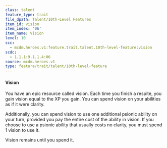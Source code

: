 ```yaml
---
class: talent
feature_type: trait
file_dpath: Talent/10th-Level Features
item_id: vision
item_index: '06'
item_name: Vision
level: 10
scc:
  - mcdm.heroes.v1:feature.trait.talent.10th-level-feature:vision
scdc:
  - 1.1.1:9.1.1.4:06
source: mcdm.heroes.v1
type: feature/trait/talent/10th-level-feature
---
```


#### Vision

You have an epic resource called vision. Each time you finish a respite, you gain vision equal to the XP you gain. You can spend vision on your abilities as if it were clarity.

Additionally, you can spend vision to use one additional psionic ability on your turn, provided you pay the entire cost of the ability in vision. If you choose to use a psionic ability that usually costs no clarity, you must spend 1 vision to use it.

Vision remains until you spend it.
